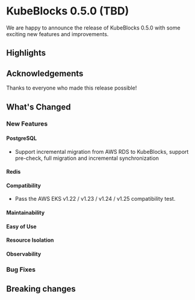 # KubeBlocks 0.5.0 (TBD)

We are happy to announce the release of KubeBlocks 0.5.0 with some exciting new features and improvements.

## Highlights

## Acknowledgements

Thanks to everyone who made this release possible!


## What's Changed

### New Features

#### PostgreSQL
- Support incremental migration from AWS RDS to KubeBlocks, support pre-check, full migration and incremental synchronization

#### Redis

#### Compatibility
- Pass the AWS EKS v1.22 / v1.23 / v1.24 / v1.25 compatibility test. 

#### Maintainability


#### Easy of Use

#### Resource Isolation


#### Observability


### Bug Fixes


## Breaking changes
